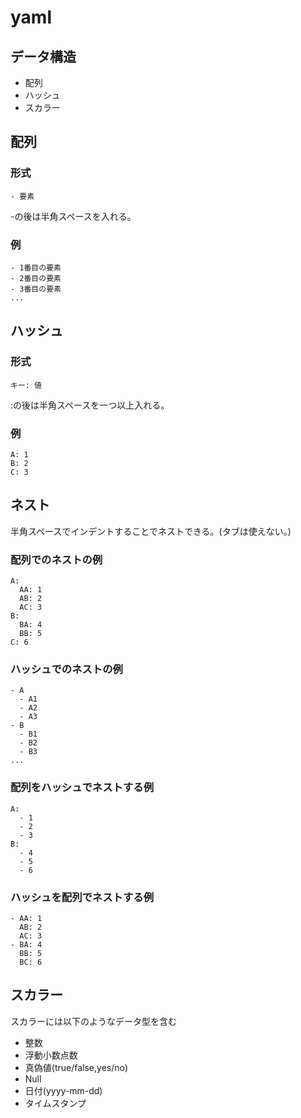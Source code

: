 # yaml
## データ構造
* 配列
* ハッシュ
* スカラー

## 配列

### 形式

```
- 要素
```

-の後は半角スペースを入れる。
### 例

```
- 1番目の要素
- 2番目の要素
- 3番目の要素
...
```

## ハッシュ
### 形式
```
キー: 値
```
:の後は半角スペースを一つ以上入れる。
### 例
```
A: 1
B: 2
C: 3
```

## ネスト
半角スペースでインデントすることでネストできる。(タブは使えない。)
### 配列でのネストの例
```
A:
  AA: 1
  AB: 2
  AC: 3
B: 
  BA: 4
  BB: 5
C: 6
```
### ハッシュでのネストの例
```
- A
  - A1
  - A2
  - A3
- B
  - B1
  - B2
  - B3
...
```
### 配列をハッシュでネストする例
```
A:
  - 1
  - 2
  - 3
B:
  - 4
  - 5
  - 6
```
### ハッシュを配列でネストする例
```
- AA: 1
  AB: 2
  AC: 3
- BA: 4
  BB: 5
  BC: 6
```

## スカラー
スカラーには以下のようなデータ型を含む
* 整数
* 浮動小数点数
* 真偽値(true/false,yes/no)
* Null
* 日付(yyyy-mm-dd)
* タイムスタンプ
